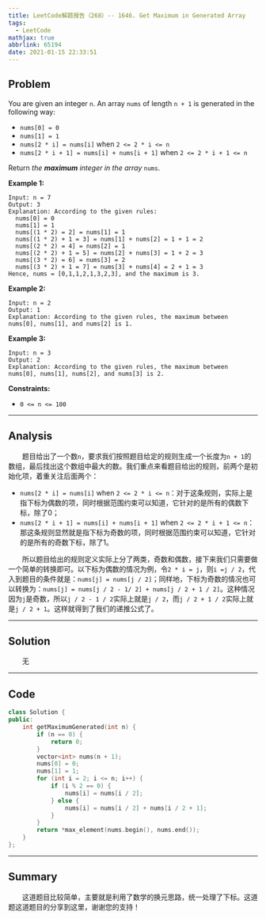 ```yaml
---
title: LeetCode解题报告（268）-- 1646. Get Maximum in Generated Array
tags:
  - LeetCode
mathjax: true
abbrlink: 65194
date: 2021-01-15 22:33:51
---
```


## Problem

You are given an integer `n`. An array `nums` of length `n + 1` is generated in the following way:

- `nums[0] = 0`
- `nums[1] = 1`
- `nums[2 * i] = nums[i]` when `2 <= 2 * i <= n`
- `nums[2 * i + 1] = nums[i] + nums[i + 1]` when `2 <= 2 * i + 1 <= n`

Return *the **maximum** integer in the array* `nums`.

<!-- more -->

**Example 1:**

```
Input: n = 7
Output: 3
Explanation: According to the given rules:
  nums[0] = 0
  nums[1] = 1
  nums[(1 * 2) = 2] = nums[1] = 1
  nums[(1 * 2) + 1 = 3] = nums[1] + nums[2] = 1 + 1 = 2
  nums[(2 * 2) = 4] = nums[2] = 1
  nums[(2 * 2) + 1 = 5] = nums[2] + nums[3] = 1 + 2 = 3
  nums[(3 * 2) = 6] = nums[3] = 2
  nums[(3 * 2) + 1 = 7] = nums[3] + nums[4] = 2 + 1 = 3
Hence, nums = [0,1,1,2,1,3,2,3], and the maximum is 3.
```

**Example 2:**

```
Input: n = 2
Output: 1
Explanation: According to the given rules, the maximum between nums[0], nums[1], and nums[2] is 1.
```

**Example 3:**

```
Input: n = 3
Output: 2
Explanation: According to the given rules, the maximum between nums[0], nums[1], nums[2], and nums[3] is 2.
```

**Constraints:**

- `0 <= n <= 100`

------

## Analysis

&emsp;&emsp;题目给出了一个数`n`，要求我们按照题目给定的规则生成一个长度为`n + 1`的数组，最后找出这个数组中最大的数。我们重点来看题目给出的规则，前两个是初始化项，着重关注后面两个：

- `nums[2 * i] = nums[i]` when `2 <= 2 * i <= n`：对于这条规则，实际上是指下标为偶数的项，同时根据范围约束可以知道，它针对的是所有的偶数下标，除了0；
- `nums[2 * i + 1] = nums[i] + nums[i + 1]` when `2 <= 2 * i + 1 <= n`：那这条规则显然就是指下标为奇数的项，同时根据范围约束可以知道，它针对的是所有的奇数下标，除了1。

&emsp;&emsp;所以题目给出的规则定义实际上分了两类，奇数和偶数，接下来我们只需要做一个简单的转换即可。以下标为偶数的情况为例，令`2 * i = j`，则`i =j / 2`，代入到题目的条件就是：`nums[j] = nums[j / 2]`；同样地，下标为奇数的情况也可以转换为：`nums[j] = nums[j / 2 - 1/ 2] + nums[j / 2 + 1 / 2]`。这种情况因为`j`是奇数，所以`j / 2 - 1 / 2`实际上就是`j / 2`，而`j / 2 + 1 / 2`实际上就是`j / 2 + 1`。这样就得到了我们的递推公式了。

------

## Solution

&emsp;&emsp;无

------

## Code

```c++
class Solution {
public:
    int getMaximumGenerated(int n) {
        if (n == 0) {
            return 0;
        }
        vector<int> nums(n + 1);
        nums[0] = 0;
        nums[1] = 1;
        for (int i = 2; i <= n; i++) {
            if (i % 2 == 0) {
                nums[i] = nums[i / 2];
            } else {
                nums[i] = nums[i / 2] + nums[i / 2 + 1];
            }
        }
        return *max_element(nums.begin(), nums.end());
    }
};
```

------

## Summary

&emsp;&emsp;这道题目比较简单，主要就是利用了数学的换元思路，统一处理了下标。这道题这道题目的分享到这里，谢谢您的支持！
